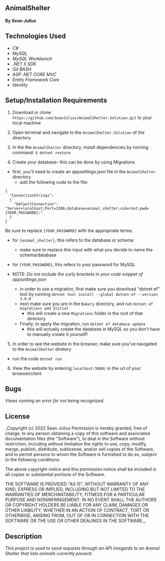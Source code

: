 ## AnimalShelter

#### By _**Sean Julius**_


## Technologies Used

* _C#_
* _MySQL_
* _MySQL Workbench_
* _.NET 5 SDK_
* _Git BASH_
* _ASP .NET CORE MVC_
* _Entity Framework Core_
* _Identity_

## Setup/Installation Requirements

1. Download or clone `https://github.com/SeanJulius/AnimalShelter.Solution.git` to your local machine

2. Open terminal and navigate to the `AnimalShelter.Solution` of the directory

3. In the the `AnimalShelter` directory, install dependencies by running command:
`$ dotnet restore`

4. Create your database- this can be done by using Migrations
  - first, you'll need to create an appsettings.json file in the `AnimalShelter` directory
    - add the following code to the file:
```
{
  "ConnectionStrings":
  {
    "DefaultConnection": "Server=localhost;Port=3306;database=animal_shelter;uid=root;pwd={YOUR_PASSWORD};"
  }
}
```
Be sure to replace  `{YOUR_PASSWORD}` with the appropriate terms.
- for `{animal_shelter}`, this refers to the database or schema
  - make sure to replace this input with what you decide to name the schema/database
- for `{YOUR_PASSWORD}`, this refers to your password for MySQL

- NOTE: _Do not include the curly brackets in your code snippet of appsettings.json_

  - in order to use a migration, first make sure you download "dotnet ef" tool by running `dotnet tool install --global dotnet-ef --version 3.0.0`
  - next make sure you are in the `Bakery` directory, and run `dotnet ef migrations add Initial`
    - this will create a new `Migrations` folder in the root of that directory
  - Finally, to apply the migration, run `dotnet ef database update`
    - this will actually create the database in MySQL so you don't have to manually create it yourself!


5. In order to see the website in the browser, make sure you've navigated to the `AnimalShelter` diretory
  - run the code `dotnet run`
6. View the website by entering `localhost:5000/` in the url of your browser/client 

## Bugs

_Views running an error for not being recognized._

## License

_Copyright (c) 2022 Sean Julius Permission is hereby granted, free of charge, to any person obtaining a copy of this software and associated documentation files (the "Software"), to deal in the Software without restriction, including without limitation the rights to use, copy, modify, merge, publish, distribute, sublicense, and/or sell copies of the Software, and to permit persons to whom the Software is furnished to do so, subject to the following conditions:

The above copyright notice and this permission notice shall be included in all copies or substantial portions of the Software.

THE SOFTWARE IS PROVIDED "AS IS", WITHOUT WARRANTY OF ANY KIND, EXPRESS OR IMPLIED, INCLUDING BUT NOT LIMITED TO THE WARRANTIES OF MERCHANTABILITY, FITNESS FOR A PARTICULAR PURPOSE AND NONINFRINGEMENT. IN NO EVENT SHALL THE AUTHORS OR COPYRIGHT HOLDERS BE LIABLE FOR ANY CLAIM, DAMAGES OR OTHER LIABILITY, WHETHER IN AN ACTION OF CONTRACT, TORT OR OTHERWISE, ARISING FROM, OUT OF OR IN CONNECTION WITH THE SOFTWARE OR THE USE OR OTHER DEALINGS IN THE SOFTWARE._



## Description

_This project is used to send requests through an API inregards to an Animal Shelter that lists animals currently present._